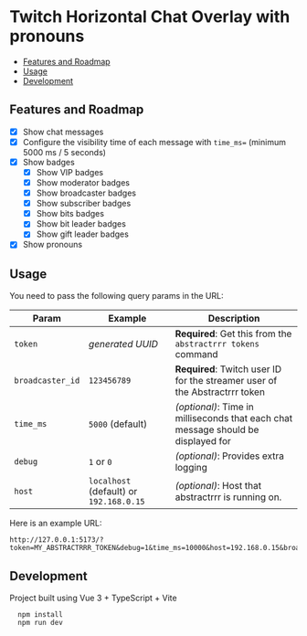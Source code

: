 # Twitch Horizontal Chat Overlay with pronouns

- [Features and Roadmap](#features-and-roadmap)
- [Usage](#usage)
- [Development](#development)

## Features and Roadmap

-   [x] Show chat messages
-   [x] Configure the visibility time of each message with `time_ms=` (minimum 5000 ms / 5 seconds)
-   [x] Show badges
    -   [x] Show VIP badges
    -   [x] Show moderator badges
    -   [x] Show broadcaster badges
    -   [x] Show subscriber badges
    -   [x] Show bits badges
    -   [x] Show bit leader badges
    -   [x] Show gift leader badges
-   [x] Show pronouns

## Usage

You need to pass the following query params in the URL:

| Param            | Example                                 | Description                                                                       |
| ---------------- | --------------------------------------- | --------------------------------------------------------------------------------- |
| `token`          | _generated UUID_                        | **Required**: Get this from the `abstractrrr tokens` command                      |
| `broadcaster_id` | `123456789`                             | **Required**: Twitch user ID for the streamer user of the Abstractrrr token       |
| `time_ms`        | `5000` (default)                        | _(optional)_: Time in milliseconds that each chat message should be displayed for |
| `debug`          | `1` or `0`                              | _(optional)_: Provides extra logging                                              |
| `host`           | `localhost` (default) or `192.168.0.15` | _(optional)_: Host that abstractrrr is running on.                                |

Here is an example URL:

```
http://127.0.0.1:5173/?token=MY_ABSTRACTRRR_TOKEN&debug=1&time_ms=10000&host=192.168.0.15&broadcaster_id=123456789
```

## Development

Project built using Vue 3 + TypeScript + Vite

      npm install
      npm run dev
